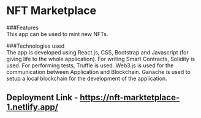 # NFT Marketplace

###Features <br />
This app can be used to mint new NFTs.

###Technologies used <br />
The app is developed using React.js, CSS, Bootstrap and Javascript (for giving life to the whole application). For writing Smart Contracts, Solidity is used.
For performing tests, Truffle is used. Web3.js is used for the communication between Application and Blockchain. Ganache is used to setup a local blockchain for the development of the application.

## Deployment Link - https://nft-marktetplace-1.netlify.app/
